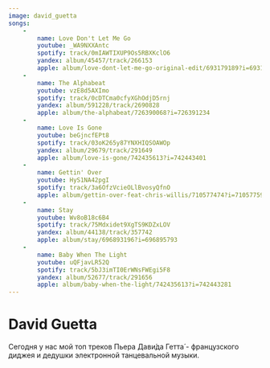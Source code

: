 ```yaml
---
image: david_guetta
songs:
    -
        name: Love Don't Let Me Go
        youtube: _WA9NXXAntc
        spotify: track/0mIAWTIXUP9Os5RBXKclO6
        yandex: album/45457/track/266153
        apple: album/love-dont-let-me-go-original-edit/693179189?i=693179192
    -
        name: The Alphabeat
        youtube: vzE8d5AXImo
        spotify: track/0cDTCma0cfyXGhOdjD5rnj
        yandex: album/591228/track/2690828
        apple: album/the-alphabeat/726390068?i=726391234
    -
        name: Love Is Gone
        youtube: beGjncfEPt8
        spotify: track/03oK265y87YNXHIQSOAWOp
        yandex: album/29679/track/291649
        apple: album/love-is-gone/742435613?i=742443401
    -
        name: Gettin' Over
        youtube: HyS1NA42pgI
        spotify: track/3a6OfzVcieOLlBvosyQfnO
        apple: album/gettin-over-feat-chris-willis/710577474?i=710577591
    -
        name: Stay
        youtube: Wv8oB18c6B4
        spotify: track/75Mdxidet9XgTS9KDZxLOV
        yandex: album/44138/track/357742
        apple: album/stay/696893196?i=696895793
    -
        name: Baby When The Light
        youtube: uQFjavLR52Q
        spotify: track/5bJ3imTI0ErWNsFWEgi5F8
        yandex: album/52677/track/291656
        apple: album/baby-when-the-light/742435613?i=742443281
---
```

# David Guetta

Сегодня у нас мой топ треков Пьера Дави́да Гетта́  -
французского диджея и дедушки электронной танцевальной музыки.